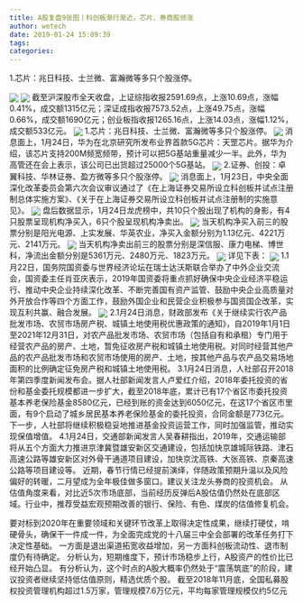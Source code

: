 ```yaml
---
title: A股复盘9张图丨科创板渐行渐近，芯片、券商股领涨
author: wetech
date: 2019-01-24 15:09:39
tags: 
categories: 
---
```

1.芯片：兆日科技、士兰微、富瀚微等多只个股涨停。
<!-- more -->
<img align="center" border="0" src="https://imgcdn.yicai.com/uppics/images/2019/01/5de2c43499a396810a8f1f758db65e38.jpg" />
<img align="center" border="0" src="https://imgcdn.yicai.com/uppics/images/2019/01/07079e0f77f00d948584a1b1de06f47c.jpg" />
截至沪深股市全天收盘，上证综指收报2591.69点，上涨10.69点，涨幅0.41%，成交额1315亿元；深证成指收报7573.52点，上涨49.75点，涨幅0.66%，成交额1690亿元；创业板指收报1265.16点，上涨14.03点，涨幅1.12%，成交额533亿元。
<img align="center" border="0" src="https://imgcdn.yicai.com/uppics/images/2019/01/f9a2bc012cf9102cbbd86954022d0791.jpg" />
1.芯片：兆日科技、士兰微、富瀚微等多只个股涨停。
<img align="center" border="0" src="https://imgcdn.yicai.com/uppics/images/2019/01/f263c7398cc8d5dfa3c1c123ad7abb3e.jpg" />
消息面上，1月24日，华为在北京研究所发布业界首款5G芯片：天罡芯片。据华为介绍，该芯片支持200M频宽频带，预计可以把5G基站重量减少一半。此外，华为高管还在会上表示，该公司已出货超过25000个5G基站。
<img align="center" border="0" src="https://imgcdn.yicai.com/uppics/images/2019/01/602370e339bf96d56383478eaeafe75e.jpg" />
2.证券、创投：卓翼科技、华林证券、盈方微等多只个股涨停。
<img align="center" border="0" src="https://imgcdn.yicai.com/uppics/images/2019/01/dae8bc536423eb3d6ea819f16c1a408d.jpg" />
消息面上，1月23日，中央全面深化改革委员会第六次会议审议通过了《在上海证券交易所设立科创板并试点注册制总体实施方案》、《关于在上海证券交易所设立科创板并试点注册制的实施意见》。
<img align="center" border="0" src="https://imgcdn.yicai.com/uppics/images/2019/01/8d28c1fdf70325a45c42f81d6479b7a5.jpg" />
盘后数据显示，1月24日龙虎榜中，共10只个股出现了机构的身影，有4只股票呈现机构净买入，6只个股呈现机构净卖出。
<img align="center" border="0" src="https://imgcdn.yicai.com/uppics/images/2019/01/868ff3e93cdc1a97eeb0e104669c8eec.jpg" />
当天机构净买入前三的股票分别是阳光电源、上实发展、华英农业，净买入金额分别为1.13亿元、4221万元、2141万元。
<img align="center" border="0" src="https://imgcdn.yicai.com/uppics/images/2019/01/10d09f5088775a4527d7124317359f4a.jpg" />
当天机构净卖出前三的股票分别是深信服、康力电梯、博世科，净流出金额分别是5361万元、2480万元、1823万元。
<img align="center" border="0" src="https://imgcdn.yicai.com/uppics/images/2019/01/882a771e6d3ddade632cfaa68eff174c.jpg" />
详见下表：
<img align="center" border="0" src="https://imgcdn.yicai.com/uppics/images/2019/01/4747f3ce0b0d8342dd5c2c7e7ca361a5.jpg" />
1.1月22日，国务院国资委与世界经济论坛在瑞士达沃斯联合举办了中外企业交流会，国资委主任肖亚庆表示，2019年国资委将重点抓好确保中央企业经济平稳运行、推动中央企业持续深化改革、不断完善国有资产监管、鼓励中央企业高质量对外开放合作等四个方面工作，鼓励外国企业和民营企业积极参与国资国企改革，实现互利共赢、融合发展。
<img align="center" border="0" src="https://imgcdn.yicai.com/uppics/images/2019/01/5ff94c6e520599b6ef673074fa034ef2.jpg" />
2.1月24日消息，财政部发布《关于继续实行农产品批发市场、农贸市场房产税、城镇土地使用税优惠政策的通知》，自2019年1月1日至2021年12月31日，对农产品批发市场、农贸市场（包括自有和承租）专门用于经营农产品的房产、土地，暂免征收房产税和城镇土地使用税。对同时经营其他产品的农产品批发市场和农贸市场使用的房产、土地，按其他产品与农产品交易场地面积的比例确定征免房产税和城镇土地使用税。
3.1月24日消息，人社部召开2018年第四季度新闻发布会。据人社部新闻发言人卢爱红介绍，2018年委托投资的省份和基金委托规模都进一步扩大，截至2018年底，累计已有17个省区市委托投资基本养老保险基金8580亿元，已经到账的资金达到6050亿元，在这17个省区市里面，有9个启动了城乡居民基本养老保险基金的委托投资，合同金额是773亿元。下一步，人社部将继续积极稳妥地推进基金投资运营工作，同时加强监管，推动实现保值增值。
4.1月24日，交通部新闻发言人吴春耕指出，2019年，交通运输部将从五个方面大力推进京津冀暨雄安新区交通建设，包括加快京雄城际铁路、津石高速公路等雄安新区对外骨干通道项目建设，加快京沈高铁、大张高铁、京秦高速公路等项目建设等。
近期，春节行情已经提前演绎，伴随政策预期升温以及风险偏好的转暖，二月望成为全年极佳做多窗口。建议关注龙头券商的投资机会。
从估值角度来看，对比近5次市场底部，当前经历反弹后A股估值仍然处在底部区域。行业中，推荐受益宏观预期改善的银行、保险、有色、煤炭的估值修复机会。
 
 
要对标到2020年在重要领域和关键环节改革上取得决定性成果，继续打硬仗，啃硬骨头，确保干一件成一件，为全面完成党的十八届三中全会部署的改革任务打下决定性基础。
一方面是退出渠道拓宽收益增加，另一方面科创板流动性、退市制度仍有待确定。
分析认为，短期维度下，预计市场稳步上行，A股资产的性价比已经开始凸显。
有分析认为，这个时点的A股大概率仍然处于“震荡筑底”的阶段，建议投资者继续坚持低估值原则，精选优质个股。 
截至2018年11月底，全国私募股权投资管理机构超过1.5万家，管理规模7.6万亿元，平均每家管理规模仅约5亿元
